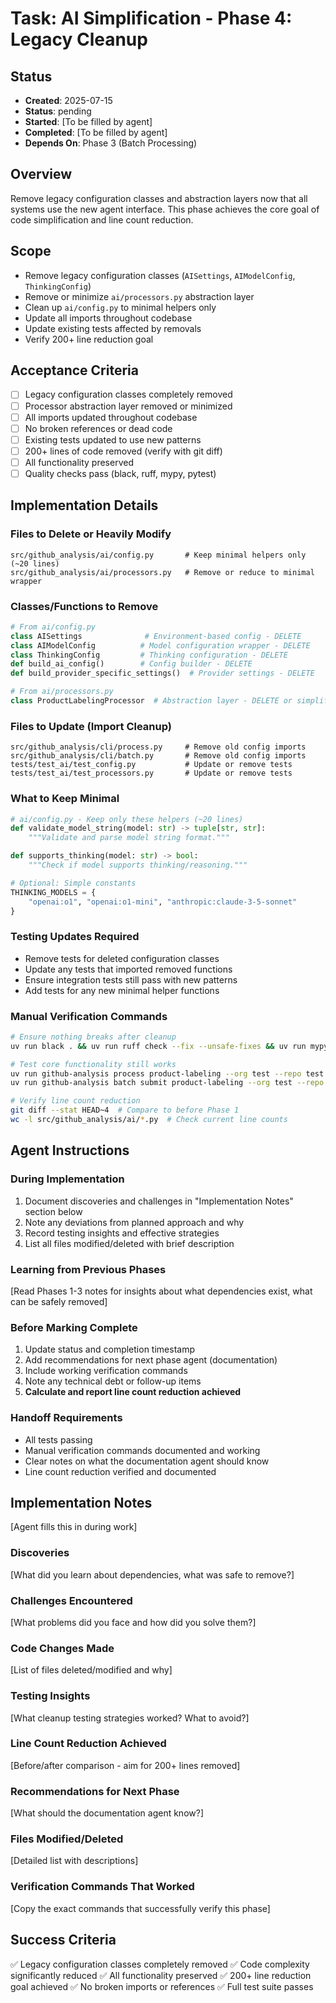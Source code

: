 # Task: AI Simplification - Phase 4: Legacy Cleanup

## Status
- **Created**: 2025-07-15
- **Status**: pending
- **Started**: [To be filled by agent]
- **Completed**: [To be filled by agent]
- **Depends On**: Phase 3 (Batch Processing)

## Overview
Remove legacy configuration classes and abstraction layers now that all systems use the new agent interface. This phase achieves the core goal of code simplification and line count reduction.

## Scope
- Remove legacy configuration classes (`AISettings`, `AIModelConfig`, `ThinkingConfig`)
- Remove or minimize `ai/processors.py` abstraction layer
- Clean up `ai/config.py` to minimal helpers only
- Update all imports throughout codebase
- Update existing tests affected by removals
- Verify 200+ line reduction goal

## Acceptance Criteria
- [ ] Legacy configuration classes completely removed
- [ ] Processor abstraction layer removed or minimized
- [ ] All imports updated throughout codebase
- [ ] No broken references or dead code
- [ ] Existing tests updated to use new patterns
- [ ] 200+ lines of code removed (verify with git diff)
- [ ] All functionality preserved
- [ ] Quality checks pass (black, ruff, mypy, pytest)

## Implementation Details

### Files to Delete or Heavily Modify
```
src/github_analysis/ai/config.py       # Keep minimal helpers only (~20 lines)
src/github_analysis/ai/processors.py   # Remove or reduce to minimal wrapper
```

### Classes/Functions to Remove
```python
# From ai/config.py
class AISettings              # Environment-based config - DELETE
class AIModelConfig          # Model configuration wrapper - DELETE
class ThinkingConfig         # Thinking configuration - DELETE
def build_ai_config()        # Config builder - DELETE
def build_provider_specific_settings()  # Provider settings - DELETE

# From ai/processors.py
class ProductLabelingProcessor  # Abstraction layer - DELETE or simplify
```

### Files to Update (Import Cleanup)
```
src/github_analysis/cli/process.py     # Remove old config imports
src/github_analysis/cli/batch.py       # Remove old config imports
tests/test_ai/test_config.py           # Update or remove tests
tests/test_ai/test_processors.py       # Update or remove tests
```

### What to Keep Minimal
```python
# ai/config.py - Keep only these helpers (~20 lines)
def validate_model_string(model: str) -> tuple[str, str]:
    """Validate and parse model string format."""

def supports_thinking(model: str) -> bool:
    """Check if model supports thinking/reasoning."""

# Optional: Simple constants
THINKING_MODELS = {
    "openai:o1", "openai:o1-mini", "anthropic:claude-3-5-sonnet"
}
```

### Testing Updates Required
- Remove tests for deleted configuration classes
- Update any tests that imported removed functions
- Ensure integration tests still pass with new patterns
- Add tests for any new minimal helper functions

### Manual Verification Commands
```bash
# Ensure nothing breaks after cleanup
uv run black . && uv run ruff check --fix --unsafe-fixes && uv run mypy . && uv run pytest -v

# Test core functionality still works
uv run github-analysis process product-labeling --org test --repo test --issue-number 1 --dry-run
uv run github-analysis batch submit product-labeling --org test --repo test --dry-run

# Verify line count reduction
git diff --stat HEAD~4  # Compare to before Phase 1
wc -l src/github_analysis/ai/*.py  # Check current line counts
```

## Agent Instructions

### During Implementation
1. Document discoveries and challenges in "Implementation Notes" section below
2. Note any deviations from planned approach and why
3. Record testing insights and effective strategies
4. List all files modified/deleted with brief description

### Learning from Previous Phases
[Read Phases 1-3 notes for insights about what dependencies exist, what can be safely removed]

### Before Marking Complete
1. Update status and completion timestamp
2. Add recommendations for next phase agent (documentation)
3. Include working verification commands
4. Note any technical debt or follow-up items
5. **Calculate and report line count reduction achieved**

### Handoff Requirements
- All tests passing
- Manual verification commands documented and working
- Clear notes on what the documentation agent should know
- Line count reduction verified and documented

## Implementation Notes
[Agent fills this in during work]

### Discoveries
[What did you learn about dependencies, what was safe to remove?]

### Challenges Encountered
[What problems did you face and how did you solve them?]

### Code Changes Made
[List of files deleted/modified and why]

### Testing Insights
[What cleanup testing strategies worked? What to avoid?]

### Line Count Reduction Achieved
[Before/after comparison - aim for 200+ lines removed]

### Recommendations for Next Phase
[What should the documentation agent know?]

### Files Modified/Deleted
[Detailed list with descriptions]

### Verification Commands That Worked
[Copy the exact commands that successfully verify this phase]

## Success Criteria
✅ Legacy configuration classes completely removed
✅ Code complexity significantly reduced
✅ All functionality preserved
✅ 200+ line reduction goal achieved
✅ No broken imports or references
✅ Full test suite passes